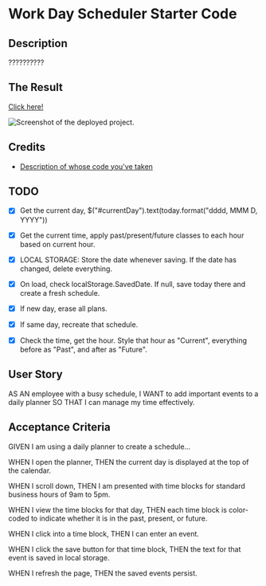 # Work Day Scheduler Starter Code

## Description
??????????

## The Result
[Click here!](DEPLOYED_URL_HERE)

![Screenshot of the deployed project.](SCREENSHOT_OF_PROJECT_IN_ASSETS)

## Credits
- [Description of whose code you've taken](URL_TO_THEIR_WEBSITE_AND_OR_CODE)


## TODO
- [x] Get the current day, $("#currentDay").text(today.format("dddd, MMM D, YYYY"))
- [x] Get the current time, apply past/present/future classes to each hour based on current hour.
- [x] LOCAL STORAGE: Store the date whenever saving. If the date has changed, delete everything.
- [x] On load, check localStorage.SavedDate. If null, save today there and create a fresh schedule.
- [x] If new day, erase all plans.
- [x] If same day, recreate that schedule.
- [x] Check the time, get the hour. Style that hour as "Current", everything before as "Past", and after as "Future".


## User Story
AS AN employee with a busy schedule,
I WANT to add important events to a daily planner
SO THAT I can manage my time effectively.

## Acceptance Criteria
GIVEN I am using a daily planner to create a schedule...

WHEN I open the planner, THEN the current day is displayed at the top of the calendar.

WHEN I scroll down, THEN I am presented with time blocks for standard business hours of 9am to 5pm.

WHEN I view the time blocks for that day, THEN each time block is color-coded to indicate whether it is in the past, present, or future.

WHEN I click into a time block, THEN I can enter an event.

WHEN I click the save button for that time block, THEN the text for that event is saved in local storage.

WHEN I refresh the page, THEN the saved events persist.